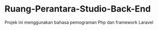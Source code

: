 # Ruang-Perantara-Studio-Back-End
Projek ini menggunakan bahasa pemograman Php dan framework Laravel
